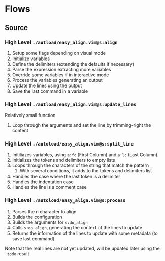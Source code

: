 # Flows

## Source

### High Level `./autload/easy_align.vim@s:align`

1. Setup some flags depending on visual mode
1. Initialize variables
1. Define the delimiters (extending the defaults if necessary)
1. Parse the expression extracting more variables
1. Override some variables if in interactive mode
1. Process the variables generating an output
1. Update the lines using the output
1. Save the last command in a variable

### High Level `./autload/easy_align.vim@s:update_lines`

Relatively small function

1. Loop through the arguments and set the line by trimming-right the content

### High Level `./autoload/easy_align.vim@s:split_line`

1. Initiliazes variables, using `a:fc` (First Column) and `a:lc` (Last Column).
1. Initializes the tokens and delimiters to empty lists
1. Loops through the characters of the string that match the pattern
    1. With several conditions, it adds to the tokens and delimiters list
1. Handles the case where the last token is a delimiter
1. Handles the indentation case
1. Handles the line is a comment case

### High Level `./autoload/easy_align.vim@s:process`

1. Parses the n character to align
1. Builds the configuration
1. Builds the arguments for `s:do_align`
1. Calls `s:do_align`, generating the context of the lines to update
1. Returns the information of the lines to update with some metadata (to save last command)

Note that the real lines are not yet updated, will be updated later using the `.todo` result
